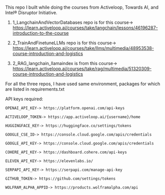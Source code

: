 This repo I built while doing the courses from Activeloop, Towards AI, and Intel® Disruptor Initiative.

1. 1_LangchainAndVectorDatabases repo is for this course-> https://learn.activeloop.ai/courses/take/langchain/lessons/46196287-introduction-to-the-course

2. 2_TrainAndFinetuneLLMs repo is for this course-> https://learn.activeloop.ai/courses/take/llms/multimedia/48953538-course-introduction-and-logistics

3. 2_RAG_langchain_llamaindex is from this course-> https://learn.activeloop.ai/courses/take/rag/multimedia/51320309-course-introduction-and-logistics


For all the three repos, I have used same environment, packages for which are listed in requirements.txt

API keys required:

    OPENAI_API_KEY-> https://platform.openai.com/api-keys

    ACTIVELOOP_TOKEN-> https://app.activeloop.ai/{username}/home

    HUGGINGFACE_KEY-> https://huggingface.co/settings/tokens

    GOOGLE_CSE_ID-> https://console.cloud.google.com/apis/credentials

    GOOGLE_API_KEY-> https://console.cloud.google.com/apis/credentials

    COHERE_API_KEY-> https://dashboard.cohere.com/api-keys

    ELEVEN_API_KEY-> https://elevenlabs.io/

    SERPAPI_API_KEY-> https://serpapi.com/manage-api-key

    GITHUB_TOKEN-> https://github.com/settings/tokens
    
    WOLFRAM_ALPHA_APPID-> https://products.wolframalpha.com/api


